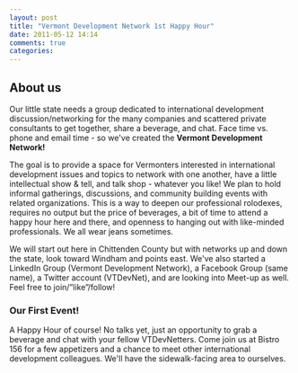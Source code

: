 ```yaml
---
layout: post
title: "Vermont Development Network 1st Happy Hour"
date: 2011-05-12 14:14
comments: true
categories: 
---
```


## About us

Our little state needs a group dedicated to international development
discussion/networking for the many companies and scattered private
consultants to get together, share a beverage, and chat. Face time vs.
phone and email time - so we've created the **Vermont Development Network!**

The goal is to provide a space for Vermonters interested in
international development issues and topics to network with one another,
have a little intellectual show & tell, and talk shop - whatever you
like! We plan to hold informal gatherings, discussions, and community
building events with related organizations. This is a way to deepen our
professional rolodexes, requires no output but the price of beverages,
a bit of time to attend a happy hour here and there, and openness to
hanging out with like-minded professionals. We all wear jeans sometimes.

We will start out here in Chittenden County but with networks up and
down the state, look toward Windham and points east. We've also started
a LinkedIn Group (Vermont Development Network), a Facebook Group (same
name), a Twitter account (VTDevNet), and are looking into Meet-up as
well. Feel free to join/”like”/follow!

### Our First Event!

A Happy Hour of course! No talks yet, just an opportunity to grab
a beverage and chat with your fellow VTDevNetters. Come join us at
Bistro 156 for a few appetizers and a chance to meet other international
development colleagues. We'll have the sidewalk-facing area to
ourselves.

